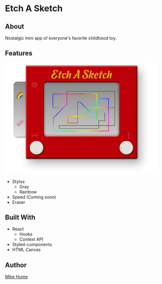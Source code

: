 # Etch A Sketch

## About

Nostalgic mini app of everyone's favorite childhood toy.

## Features

![Etch a Sketch](public/main.png)

- Stylus
  - Gray
  - Rainbow
- Speed (Coming soon)
- Eraser

## Built With

- React
  - Hooks
  - Context API
- Styled-components
- HTML Canvas

## Author

[Mike Hume](https://mahume.github.io/)

